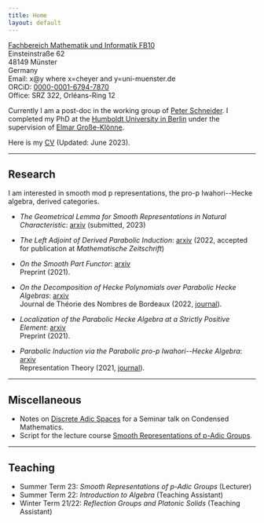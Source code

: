 ```yaml
---
title: Home
layout: default
---
```

[Fachbereich Mathematik und Informatik FB10](https://www.uni-muenster.de/FB10/)<br>
Einsteinstraße 62<br>
48149 Münster<br>
Germany<br>
Email: x@y where x=cheyer and y=uni-muenster.de<br>
ORCiD: [0000-0001-6794-7870](https://orcid.org/0000-0001-6794-7870)<br>
Office: SRZ 322, Orléans-Ring 12

Currently I am a post-doc in the working group of [Peter
Schneider](https://www.uni-muenster.de/Arithm/schneider/index.html). I completed my PhD at the [Humboldt University in Berlin](https://www.mathematik.hu-berlin.de/en/front-page-en) under the supervision of [Elmar
Große-Klönne](https://www.mathematik.hu-berlin.de/de/forschung/forschungsgebiete/arithmetische-geometrie-und-zahlentheorie/grosse-kloenne).

Here is my [CV](/files/cv_heyer.pdf) (Updated: June 2023).

<hr>

## Research

I am interested in smooth mod p representations, the pro-p Iwahori--Hecke algebra, derived categories.

* _The Geometrical Lemma for Smooth Representations in Natural Characteristic_:
	[arxiv](https://arxiv.org/abs/2303.14721) (submitted, 2023)<br>

* _The Left Adjoint of Derived Parabolic Induction_: [arxiv](https://arxiv.org/abs/2204.11581) (2022, accepted for publication at _Mathematische Zeitschrift_) <br>

* _On the Smooth Part Functor_: [arxiv](https://arxiv.org/abs/2108.05262)<br>
	Preprint (2021).

* _On the Decomposition of Hecke Polynomials over Parabolic Hecke Algebras_: [arxiv](https://arxiv.org/abs/2108.04535)<br>
	Journal de Théorie des Nombres de Bordeaux (2022, [journal](https://jtnb.centre-mersenne.org/articles/10.5802/jtnb.1235/)).

* _Localization of the Parabolic Hecke Algebra at a Strictly Positive Element_: [arxiv](https://arxiv.org/abs/2103.16949)<br>
	Preprint (2021).

* _Parabolic Induction via the Parabolic pro-p Iwahori--Hecke Algebra_: [arxiv](https://arxiv.org/abs/2010.08435)<br>
	Representation Theory (2021, [journal](https://www.ams.org/journals/ert/2021-25-28/S1088-4165-2021-00585-6/)).

<hr>

## Miscellaneous

* Notes on [Discrete Adic Spaces](/files/discrete_adic_spaces.pdf) for a
	Seminar talk on Condensed Mathematics.
* Script for the lecture course [Smooth Representations of p-Adic Groups](/files/smooth.pdf).

<hr>

## Teaching
* Summer Term 23: _Smooth Representations of p-Adic Groups_ (Lecturer)
* Summer Term 22: _Introduction to Algebra_ (Teaching Assistant)
* Winter Term 21/22: _Reflection Groups and Platonic Solids_ (Teaching
	Assistant)
